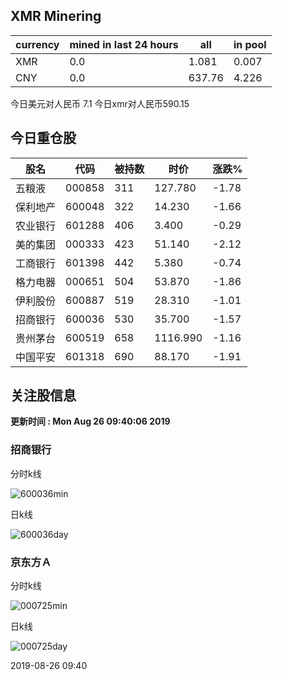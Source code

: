 ## XMR Minering

|currency|mined in last 24 hours|all|in pool|
|---|---|---|---|
|XMR|0.0|1.081|0.007|
|CNY|0.0|637.76|4.226|

今日美元对人民币 7.1	今日xmr对人民币590.15


## 今日重仓股 

|股名|代码|被持数|时价|涨跌%|
|---|---|---|---|---|
|五粮液|000858|311|127.780|-1.78|
|保利地产|600048|322|14.230|-1.66|
|农业银行|601288|406|3.400|-0.29|
|美的集团|000333|423|51.140|-2.12|
|工商银行|601398|442|5.380|-0.74|
|格力电器|000651|504|53.870|-1.86|
|伊利股份|600887|519|28.310|-1.01|
|招商银行|600036|530|35.700|-1.57|
|贵州茅台|600519|658|1116.990|-1.16|
|中国平安|601318|690|88.170|-1.91|

## 关注股信息
**更新时间 : Mon Aug 26 09:40:06 2019**
### 招商银行 
分时k线

![600036min](http://image.sinajs.cn/newchart/min/n/sh600036.gif)

日k线

![600036day](http://image.sinajs.cn/newchart/daily/n/sh600036.gif)

### 京东方Ａ 
分时k线

![000725min](http://image.sinajs.cn/newchart/min/n/sz000725.gif)

日k线

![000725day](http://image.sinajs.cn/newchart/daily/n/sz000725.gif)

2019-08-26 09:40